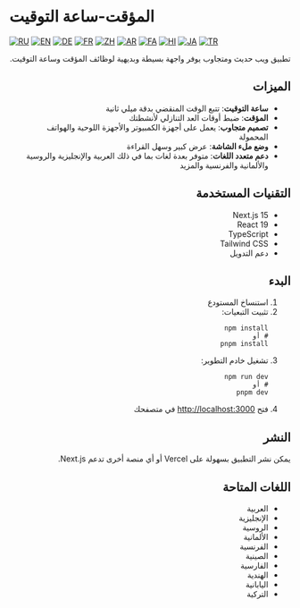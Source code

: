 # المؤقت-ساعة التوقيت

[![RU](https://img.shields.io/badge/Русский-🇷🇺-blue.svg)](https://timer-stopwatch.onlineopen.space/ru)
[![EN](https://img.shields.io/badge/English-🇬🇧-red.svg)](https://timer-stopwatch.onlineopen.space/en)
[![DE](https://img.shields.io/badge/Deutsch-🇩🇪-gold.svg)](https://timer-stopwatch.onlineopen.space/de)
[![FR](https://img.shields.io/badge/Français-🇫🇷-purple.svg)](https://timer-stopwatch.onlineopen.space/fr)
[![ZH](https://img.shields.io/badge/中文-🇨🇳-maroon.svg)](https://timer-stopwatch.onlineopen.space/zh)
[![AR](https://img.shields.io/badge/العربية-🇦🇪-green.svg)](https://timer-stopwatch.onlineopen.space/ar)
[![FA](https://img.shields.io/badge/فارسی-🇮🇷-orange.svg)](https://timer-stopwatch.onlineopen.space/fa)
[![HI](https://img.shields.io/badge/हिंदी-🇮🇳-teal.svg)](https://timer-stopwatch.onlineopen.space/hi)
[![JA](https://img.shields.io/badge/日本語-🇯🇵-lightblue.svg)](https://timer-stopwatch.onlineopen.space/ja)
[![TR](https://img.shields.io/badge/Türkçe-🇹🇷-darkred.svg)](https://timer-stopwatch.onlineopen.space/tr)

<div dir="rtl">

تطبيق ويب حديث ومتجاوب يوفر واجهة بسيطة وبديهية لوظائف المؤقت وساعة التوقيت.

## الميزات

- **ساعة التوقيت**: تتبع الوقت المنقضي بدقة ميلي ثانية
- **المؤقت**: ضبط أوقات العد التنازلي لأنشطتك
- **تصميم متجاوب**: يعمل على أجهزة الكمبيوتر والأجهزة اللوحية والهواتف المحمولة
- **وضع ملء الشاشة**: عرض كبير وسهل القراءة
- **دعم متعدد اللغات**: متوفر بعدة لغات بما في ذلك العربية والإنجليزية والروسية والألمانية والفرنسية والمزيد

## التقنيات المستخدمة

- Next.js 15
- React 19
- TypeScript
- Tailwind CSS
- دعم التدويل

## البدء

1. استنساخ المستودع
2. تثبيت التبعيات:
   ```
   npm install
   # أو
   pnpm install
   ```
3. تشغيل خادم التطوير:
   ```
   npm run dev
   # أو
   pnpm dev
   ```
4. فتح [http://localhost:3000](http://localhost:3000) في متصفحك

## النشر

يمكن نشر التطبيق بسهولة على Vercel أو أي منصة أخرى تدعم Next.js.

## اللغات المتاحة

- العربية
- الإنجليزية
- الروسية
- الألمانية
- الفرنسية
- الصينية
- الفارسية
- الهندية
- اليابانية
- التركية

</div>
